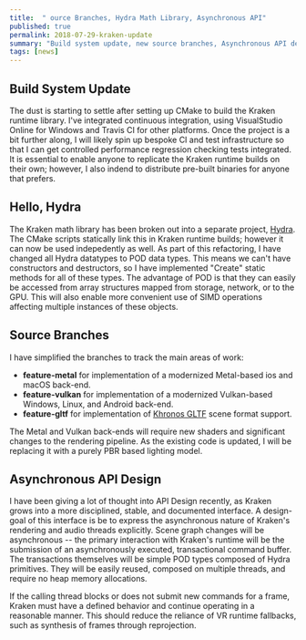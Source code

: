```yaml
---
title:  " ource Branches, Hydra Math Library, Asynchronous API"
published: true
permalink: 2018-07-29-kraken-update
summary: "Build system update, new source branches, Asynchronous API design"
tags: [news]
---
```


## Build System Update

The dust is starting to settle after setting up CMake to build the Kraken runtime library.  I've integrated continuous integration, using VisualStudio Online for Windows and Travis CI for other platforms.  Once the project is a bit further along, I will likely spin up bespoke CI and test infrastructure so that I can get controlled performance regression checking tests integrated.  It is essential to enable anyone to replicate the Kraken runtime builds on their own; however, I also indend to distribute pre-built binaries for anyone that prefers.

## Hello, Hydra

The Kraken math library has been broken out into a separate project, [Hydra](https://github.com/KrakenEngine/hydra).  The CMake scripts statically link this in Kraken runtime builds; however it can now be used indepedently as well.  As part of this refactoring, I have changed all Hydra datatypes to POD data types.  This means we can't have constructors and destructors, so I have implemented "Create" static methods for all of these types.  The advantage of POD is that they can easily be accessed from array structures mapped from storage, network, or to the GPU.  This will also enable more convenient use of SIMD operations affecting multiple instances of these objects.

## Source Branches

I have simplified the branches to track the main areas of work:

* **feature-metal** for implementation of a modernized Metal-based ios and macOS back-end.
* **feature-vulkan** for implementation of a modernized Vulkan-based Windows, Linux, and Android back-end.
* **feature-gltf** for implementation of [Khronos GLTF](https://www.khronos.org/gltf/) scene format support.

The Metal and Vulkan back-ends will require new shaders and significant changes to the rendering pipeline.  As the existing code is updated, I will be replacing it with a purely PBR based lighting model.

## Asynchronous API Design

I have been giving a lot of thought into API Design recently, as Kraken grows into a more disciplined, stable, and documented interface.  A design-goal of this interface is be to express the asynchronous nature of Kraken's rendering and audio threads explicitly.  Scene graph changes will be asynchronous -- the primary interaction with Kraken's runtime will be the submission of an asynchronously executed, transactional command buffer.  The transactions themselves will be simple POD types composed of Hydra primitives.  They will be easily reused, composed on multiple threads, and require no heap memory allocations.

If the calling thread blocks or does not submit new commands for a frame, Kraken must have a defined behavior and continue operating in a reasonable manner.  This should reduce the reliance of VR runtime fallbacks, such as synthesis of frames through reprojection.
